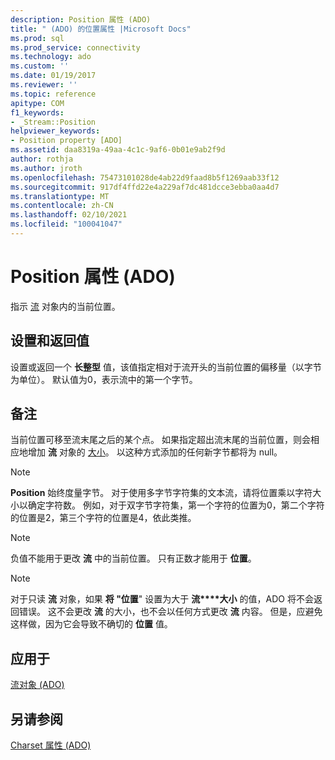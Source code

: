 ```yaml
---
description: Position 属性 (ADO)
title: " (ADO) 的位置属性 |Microsoft Docs"
ms.prod: sql
ms.prod_service: connectivity
ms.technology: ado
ms.custom: ''
ms.date: 01/19/2017
ms.reviewer: ''
ms.topic: reference
apitype: COM
f1_keywords:
- _Stream::Position
helpviewer_keywords:
- Position property [ADO]
ms.assetid: daa8319a-49aa-4c1c-9af6-0b01e9ab2f9d
author: rothja
ms.author: jroth
ms.openlocfilehash: 75473101028de4ab22d9faad8b5f1269aab33f12
ms.sourcegitcommit: 917df4ffd22e4a229af7dc481dcce3ebba0aa4d7
ms.translationtype: MT
ms.contentlocale: zh-CN
ms.lasthandoff: 02/10/2021
ms.locfileid: "100041047"
---
```

# <a name="position-property-ado"></a>Position 属性 (ADO)
指示 [流](./stream-object-ado.md) 对象内的当前位置。  
  
## <a name="settings-and-return-values"></a>设置和返回值  
 设置或返回一个 **长整型** 值，该值指定相对于流开头的当前位置的偏移量（以字节为单位）。 默认值为0，表示流中的第一个字节。  
  
## <a name="remarks"></a>备注  
 当前位置可移至流末尾之后的某个点。 如果指定超出流末尾的当前位置，则会相应地增加 **流** 对象的 [大小](./size-property-ado-stream.md)。 以这种方式添加的任何新字节都将为 null。  
  
> [!NOTE]
>  **Position** 始终度量字节。 对于使用多字节字符集的文本流，请将位置乘以字符大小以确定字符数。 例如，对于双字节字符集，第一个字符的位置为0，第二个字符的位置是2，第三个字符的位置是4，依此类推。  
  
> [!NOTE]
>  负值不能用于更改 **流** 中的当前位置。 只有正数才能用于 **位置**。  
  
> [!NOTE]
>  对于只读 **流** 对象，如果 **将 "位置**" 设置为大于 **流****大小** 的值，ADO 将不会返回错误。 这不会更改 **流** 的大小，也不会以任何方式更改 **流** 内容。 但是，应避免这样做，因为它会导致不确切的 **位置** 值。  
  
## <a name="applies-to"></a>应用于  
 [流对象 (ADO)](./stream-object-ado.md)  
  
## <a name="see-also"></a>另请参阅  
 [Charset 属性 (ADO)](./charset-property-ado.md)